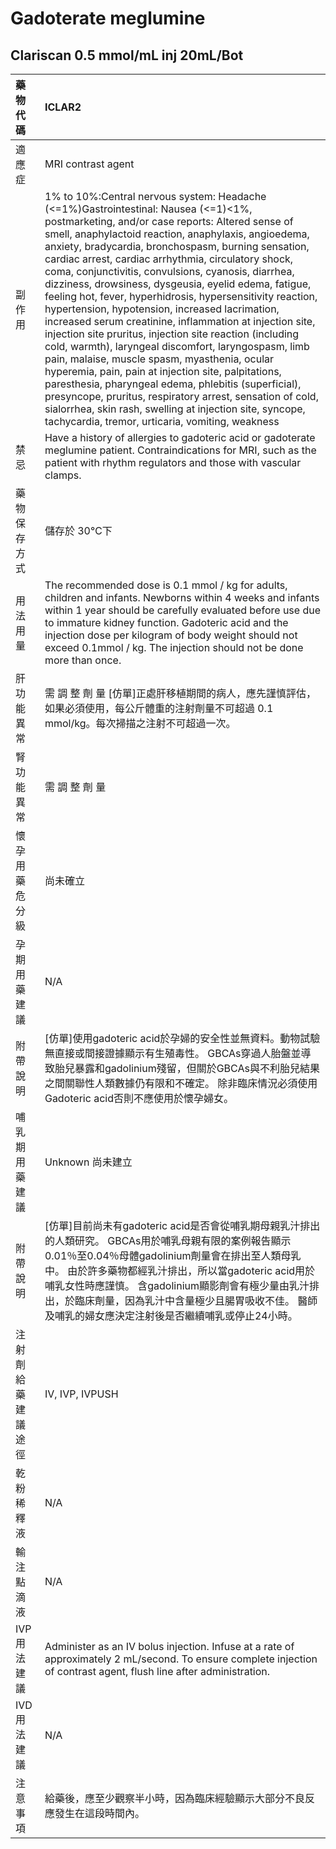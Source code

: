 # Gadoterate meglumine

## Clariscan 0.5 mmol/mL inj 20mL/Bot

| 藥物代碼           | ICLAR2                                                                                                                                                                                                                                                                                                                                                                                                                                                                                                                                                                                                                                                                                                                                                                                                                                                                                                                                                                                                                                                                    |
|:-------------------|:--------------------------------------------------------------------------------------------------------------------------------------------------------------------------------------------------------------------------------------------------------------------------------------------------------------------------------------------------------------------------------------------------------------------------------------------------------------------------------------------------------------------------------------------------------------------------------------------------------------------------------------------------------------------------------------------------------------------------------------------------------------------------------------------------------------------------------------------------------------------------------------------------------------------------------------------------------------------------------------------------------------------------------------------------------------------------|
| 適應症             | MRI contrast agent                                                                                                                                                                                                                                                                                                                                                                                                                                                                                                                                                                                                                                                                                                                                                                                                                                                                                                                                                                                                                                                        |
| 副作用             | 1% to 10%:Central nervous system: Headache (<=1%)Gastrointestinal: Nausea (<=1)<1%, postmarketing, and/or case reports: Altered sense of smell, anaphylactoid reaction, anaphylaxis, angioedema, anxiety, bradycardia, bronchospasm, burning sensation, cardiac arrest, cardiac arrhythmia, circulatory shock, coma, conjunctivitis, convulsions, cyanosis, diarrhea, dizziness, drowsiness, dysgeusia, eyelid edema, fatigue, feeling hot, fever, hyperhidrosis, hypersensitivity reaction, hypertension, hypotension, increased lacrimation, increased serum creatinine, inflammation at injection site, injection site pruritus, injection site reaction (including cold, warmth), laryngeal discomfort, laryngospasm, limb pain, malaise, muscle spasm, myasthenia, ocular hyperemia, pain, pain at injection site, palpitations, paresthesia, pharyngeal edema, phlebitis (superficial), presyncope, pruritus, respiratory arrest, sensation of cold, sialorrhea, skin rash, swelling at injection site, syncope, tachycardia, tremor, urticaria, vomiting, weakness |
| 禁忌               | Have a history of allergies to gadoteric acid or gadoterate meglumine patient. Contraindications for MRI, such as the patient with rhythm regulators and those with vascular clamps.                                                                                                                                                                                                                                                                                                                                                                                                                                                                                                                                                                                                                                                                                                                                                                                                                                                                                      |
| 藥物保存方式       | 儲存於 30℃下                                                                                                                                                                                                                                                                                                                                                                                                                                                                                                                                                                                                                                                                                                                                                                                                                                                                                                                                                                                                                                                              |
| 用法用量           | The recommended dose is 0.1 mmol / kg for adults, children and infants. Newborns within 4 weeks and infants within 1 year should be carefully evaluated before use due to immature kidney function. Gadoteric acid and the injection dose per kilogram of body weight should not exceed 0.1mmol / kg. The injection should not be done more than once.                                                                                                                                                                                                                                                                                                                                                                                                                                                                                                                                                                                                                                                                                                                    |
| 肝功能異常         | 需 調 整 劑 量  [仿單]正處肝移植期間的病人，應先謹慎評估，如果必須使用，每公斤體重的注射劑量不可超過 0.1 mmol/kg。每次掃描之注射不可超過一次。                                                                                                                                                                                                                                                                                                                                                                                                                                                                                                                                                                                                                                                                                                                                                                                                                                                                                                                            |
| 腎功能異常         | 需 調 整 劑 量                                                                                                                                                                                                                                                                                                                                                                                                                                                                                                                                                                                                                                                                                                                                                                                                                                                                                                                                                                                                                                                            |
| 懷孕用藥危分級     | 尚未確立                                                                                                                                                                                                                                                                                                                                                                                                                                                                                                                                                                                                                                                                                                                                                                                                                                                                                                                                                                                                                                                                  |
| 孕期用藥建議       | N/A                                                                                                                                                                                                                                                                                                                                                                                                                                                                                                                                                                                                                                                                                                                                                                                                                                                                                                                                                                                                                                                                       |
| 附帶說明           | [仿單]使用gadoteric acid於孕婦的安全性並無資料。動物試驗無直接或間接證據顯示有生殖毒性。 GBCAs穿過人胎盤並導致胎兒暴露和gadolinium殘留，但關於GBCAs與不利胎兒結果之間關聯性人類數據仍有限和不確定。 除非臨床情況必須使用Gadoteric acid否則不應使用於懷孕婦女。                                                                                                                                                                                                                                                                                                                                                                                                                                                                                                                                                                                                                                                                                                                                                                                                            |
| 哺乳期用藥建議     | Unknown 尚未建立                                                                                                                                                                                                                                                                                                                                                                                                                                                                                                                                                                                                                                                                                                                                                                                                                                                                                                                                                                                                                                                          |
| 附帶說明           | [仿單]目前尚未有gadoteric acid是否會從哺乳期母親乳汁排出的人類研究。 GBCAs用於哺乳母親有限的案例報告顯示0.01％至0.04％母體gadolinium劑量會在排出至人類母乳中。 由於許多藥物都經乳汁排出，所以當gadoteric acid用於哺乳女性時應謹慎。 含gadolinium顯影劑會有極少量由乳汁排出，於臨床劑量，因為乳汁中含量極少且腸胃吸收不佳。 醫師及哺乳的婦女應決定注射後是否繼續哺乳或停止24小時。                                                                                                                                                                                                                                                                                                                                                                                                                                                                                                                                                                                                                                                                                         |
| 注射劑給藥建議途徑 | IV, IVP, IVPUSH                                                                                                                                                                                                                                                                                                                                                                                                                                                                                                                                                                                                                                                                                                                                                                                                                                                                                                                                                                                                                                                           |
| 乾粉稀釋液         | N/A                                                                                                                                                                                                                                                                                                                                                                                                                                                                                                                                                                                                                                                                                                                                                                                                                                                                                                                                                                                                                                                                       |
| 輸注點滴液         | N/A                                                                                                                                                                                                                                                                                                                                                                                                                                                                                                                                                                                                                                                                                                                                                                                                                                                                                                                                                                                                                                                                       |
| IVP 用法建議       | Administer as an IV bolus injection. Infuse at a rate of approximately 2 mL/second. To ensure complete injection of contrast agent, flush line after administration.                                                                                                                                                                                                                                                                                                                                                                                                                                                                                                                                                                                                                                                                                                                                                                                                                                                                                                      |
| IVD 用法建議       | N/A                                                                                                                                                                                                                                                                                                                                                                                                                                                                                                                                                                                                                                                                                                                                                                                                                                                                                                                                                                                                                                                                       |
| 注意事項           | 給藥後，應至少觀察半小時，因為臨床經驗顯示大部分不良反應發生在這段時間內。                                                                                                                                                                                                                                                                                                                                                                                                                                                                                                                                                                                                                                                                                                                                                                                                                                                                                                                                                                                                |

